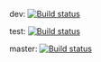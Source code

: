 dev: [![Build status](https://build.appcenter.ms/v0.1/apps/5821f292-1a21-41b9-a04c-265c723ad1c3/branches/dev/badge)](https://appcenter.ms)

test: [![Build status](https://build.appcenter.ms/v0.1/apps/5821f292-1a21-41b9-a04c-265c723ad1c3/branches/test/badge)](https://appcenter.ms)

master: [![Build status](https://build.appcenter.ms/v0.1/apps/5821f292-1a21-41b9-a04c-265c723ad1c3/branches/master/badge)](https://appcenter.ms)
